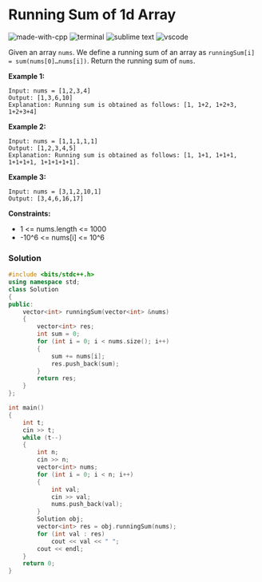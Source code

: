 # Running Sum of 1d Array
![made-with-cpp](https://img.shields.io/badge/Made%20with-C++-007396.svg)
![terminal](https://img.shields.io/badge/Windows%20Terminal-4D4D4D?logo=windows%20terminal&logoColor=white)
![sublime text](https://img.shields.io/badge/sublime_text-%23575757.svg?logo=sublime-text&logoColor=important)
![vscode](https://img.shields.io/badge/Visual_Studio_Code-0078D4?logo=visual%20studio%20code&logoColor=white)

Given an array `nums`. We define a running sum of an array as `runningSum[i] = sum(nums[0]…nums[i])`.
Return the running sum of `nums`.

__Example 1:__
```
Input: nums = [1,2,3,4]
Output: [1,3,6,10]
Explanation: Running sum is obtained as follows: [1, 1+2, 1+2+3, 1+2+3+4]
```

__Example 2:__
```
Input: nums = [1,1,1,1,1]
Output: [1,2,3,4,5]
Explanation: Running sum is obtained as follows: [1, 1+1, 1+1+1, 1+1+1+1, 1+1+1+1+1].
```

__Example 3:__
```
Input: nums = [3,1,2,10,1]
Output: [3,4,6,16,17]
```

__Constraints:__
- 1 <= nums.length <= 1000
- -10^6 <= nums[i] <= 10^6

### Solution
```cpp
#include <bits/stdc++.h>
using namespace std;
class Solution
{
public:
	vector<int> runningSum(vector<int> &nums)
	{
		vector<int> res;
		int sum = 0;
		for (int i = 0; i < nums.size(); i++)
		{
			sum += nums[i];
			res.push_back(sum);
		}
		return res;
	}
};

int main()
{
	int t;
	cin >> t;
	while (t--)
	{
		int n;
		cin >> n;
		vector<int> nums;
		for (int i = 0; i < n; i++)
		{
			int val;
			cin >> val;
			nums.push_back(val);
		}
		Solution obj;
		vector<int> res = obj.runningSum(nums);
		for (int val : res)
			cout << val << " ";
		cout << endl;
	}
	return 0;
}
```